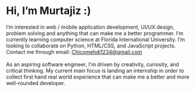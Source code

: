 <h1>Hi, I’m Murtajiz :)</h1>
I’m interested in web / mobile application development, UI/UX design, problem solving and anything that can make me a better programmer.
I’m currently learning computer science at Florida International University.
I’m looking to collaborate on Python, HTML/CSS, and JavaScript projects.
Contact me through email: <a href = "mailto: chicomehdi1234@gmail.com">Chicomehdi1234@gmail.com</a>
<br>
<br>
As an aspiring software engineer, I'm driven by creativity, curiosity, and critical thinking. My current main focus is landing an internship in order to collect first hand real world experience that can make me a better and more well-rounded developer. 

<!---
MurtajizMehdi/MurtajizMehdi is a ✨ special ✨ repository because its `README.md` (this file) appears on your GitHub profile.
You can click the Preview link to take a look at your changes.
--->
